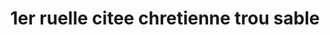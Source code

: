 ---
title: 1er ruelle citee chretienne trou sable
url: /1er-ruelle-citee-chretienne-trou-sable/
latitude: 19.437
longitude: -72.684
---